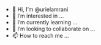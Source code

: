 - 👋 Hi, I’m @urielamrani
- 👀 I’m interested in ...
- 🌱 I’m currently learning ...
- 💞️ I’m looking to collaborate on ...
- 📫 How to reach me ...

<!---
urielamrani/urielamrani is a ✨ special ✨ repository because its `README.md` (this file) appears on your GitHub profile.
You can click the Preview link to take a look at your changes.
--->
